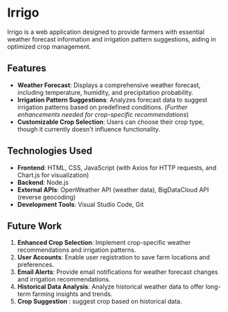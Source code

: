 # Irrigo

Irrigo is a web application designed to provide farmers with essential weather forecast information and irrigation pattern suggestions, aiding in optimized crop management.

## Features

- **Weather Forecast**: Displays a comprehensive weather forecast, including temperature, humidity, and precipitation probability.
- **Irrigation Pattern Suggestions**: Analyzes forecast data to suggest irrigation patterns based on predefined conditions. (_Further enhancements needed for crop-specific recommendations_)
- **Customizable Crop Selection**: Users can choose their crop type, though it currently doesn't influence functionality.

## Technologies Used

- **Frontend**: HTML, CSS, JavaScript (with Axios for HTTP requests, and Chart.js for visualization)
- **Backend**: Node.js
- **External APIs**: OpenWeather API (weather data), BigDataCloud API (reverse geocoding)
- **Development Tools**: Visual Studio Code, Git

## Future Work

1. **Enhanced Crop Selection**: Implement crop-specific weather recommendations and irrigation patterns.
2. **User Accounts**: Enable user registration to save farm locations and preferences.
3. **Email Alerts**: Provide email notifications for weather forecast changes and irrigation recommendations.
4. **Historical Data Analysis**: Analyze historical weather data to offer long-term farming insights and trends.
5. **Crop Suggestion** : suggest crop based on historical data.
